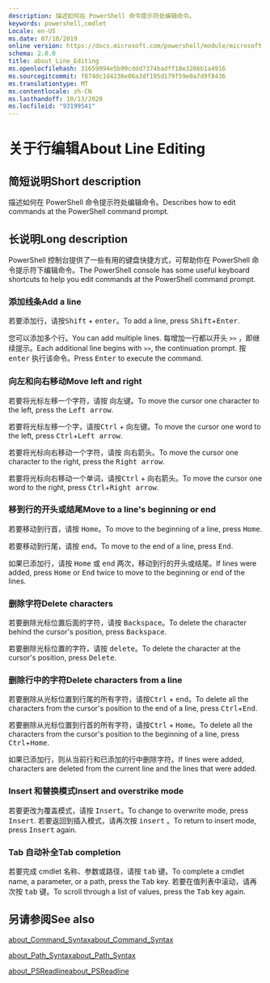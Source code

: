 ```yaml
---
description: 描述如何在 PowerShell 命令提示符处编辑命令。
keywords: powershell,cmdlet
Locale: en-US
ms.date: 07/10/2019
online version: https://docs.microsoft.com/powershell/module/microsoft.powershell.core/about/about_line_editing?view=powershell-7.1&WT.mc_id=ps-gethelp
schema: 2.0.0
title: about_Line_Editing
ms.openlocfilehash: 31659994e5b99cddd7374badff10e3286b1a4916
ms.sourcegitcommit: f874dc1d4236e06a3df195d179f59e0a7d9f8436
ms.translationtype: MT
ms.contentlocale: zh-CN
ms.lasthandoff: 10/13/2020
ms.locfileid: "93199541"
---
```

# <a name="about-line-editing"></a><span data-ttu-id="064c4-104">关于行编辑</span><span class="sxs-lookup"><span data-stu-id="064c4-104">About Line Editing</span></span>

## <a name="short-description"></a><span data-ttu-id="064c4-105">简短说明</span><span class="sxs-lookup"><span data-stu-id="064c4-105">Short description</span></span>

<span data-ttu-id="064c4-106">描述如何在 PowerShell 命令提示符处编辑命令。</span><span class="sxs-lookup"><span data-stu-id="064c4-106">Describes how to edit commands at the PowerShell command prompt.</span></span>

## <a name="long-description"></a><span data-ttu-id="064c4-107">长说明</span><span class="sxs-lookup"><span data-stu-id="064c4-107">Long description</span></span>

<span data-ttu-id="064c4-108">PowerShell 控制台提供了一些有用的键盘快捷方式，可帮助你在 PowerShell 命令提示符下编辑命令。</span><span class="sxs-lookup"><span data-stu-id="064c4-108">The PowerShell console has some useful keyboard shortcuts to help you edit commands at the PowerShell command prompt.</span></span>

### <a name="add-a-line"></a><span data-ttu-id="064c4-109">添加线条</span><span class="sxs-lookup"><span data-stu-id="064c4-109">Add a line</span></span>

<span data-ttu-id="064c4-110">若要添加行，请按<kbd>Shift</kbd> + <kbd>enter</kbd>。</span><span class="sxs-lookup"><span data-stu-id="064c4-110">To add a line, press <kbd>Shift</kbd>+<kbd>Enter</kbd>.</span></span>

<span data-ttu-id="064c4-111">您可以添加多个行。</span><span class="sxs-lookup"><span data-stu-id="064c4-111">You can add multiple lines.</span></span> <span data-ttu-id="064c4-112">每增加一行都以开头 `>>` ，即继续提示。</span><span class="sxs-lookup"><span data-stu-id="064c4-112">Each additional line begins with `>>`, the continuation prompt.</span></span> <span data-ttu-id="064c4-113">按 <kbd>enter</kbd> 执行该命令。</span><span class="sxs-lookup"><span data-stu-id="064c4-113">Press <kbd>Enter</kbd> to execute the command.</span></span>

### <a name="move-left-and-right"></a><span data-ttu-id="064c4-114">向左和向右移动</span><span class="sxs-lookup"><span data-stu-id="064c4-114">Move left and right</span></span>

<span data-ttu-id="064c4-115">若要将光标左移一个字符，请按 <kbd>向左键</kbd>。</span><span class="sxs-lookup"><span data-stu-id="064c4-115">To move the cursor one character to the left, press the <kbd>Left arrow</kbd>.</span></span>

<span data-ttu-id="064c4-116">若要将光标左移一个字，请按<kbd>Ctrl</kbd> + <kbd>向左键</kbd>。</span><span class="sxs-lookup"><span data-stu-id="064c4-116">To move the cursor one word to the left, press <kbd>Ctrl</kbd>+<kbd>Left arrow</kbd>.</span></span>

<span data-ttu-id="064c4-117">若要将光标向右移动一个字符，请按 <kbd>向右箭头</kbd>。</span><span class="sxs-lookup"><span data-stu-id="064c4-117">To move the cursor one character to the right, press the <kbd>Right arrow</kbd>.</span></span>

<span data-ttu-id="064c4-118">若要将光标向右移动一个单词，请按<kbd>Ctrl</kbd> + <kbd>向右箭头</kbd>。</span><span class="sxs-lookup"><span data-stu-id="064c4-118">To move the cursor one word to the right, press <kbd>Ctrl</kbd>+<kbd>Right arrow</kbd>.</span></span>

### <a name="move-to-a-lines-beginning-or-end"></a><span data-ttu-id="064c4-119">移到行的开头或结尾</span><span class="sxs-lookup"><span data-stu-id="064c4-119">Move to a line's beginning or end</span></span>

<span data-ttu-id="064c4-120">若要移动到行首，请按 <kbd>Home</kbd>。</span><span class="sxs-lookup"><span data-stu-id="064c4-120">To move to the beginning of a line, press <kbd>Home</kbd>.</span></span>

<span data-ttu-id="064c4-121">若要移动到行尾，请按 <kbd>end</kbd>。</span><span class="sxs-lookup"><span data-stu-id="064c4-121">To move to the end of a line, press <kbd>End</kbd>.</span></span>

<span data-ttu-id="064c4-122">如果已添加行，请按 <kbd>Home</kbd> 或 <kbd>end</kbd> 两次，移动到行的开头或结尾。</span><span class="sxs-lookup"><span data-stu-id="064c4-122">If lines were added, press <kbd>Home</kbd> or <kbd>End</kbd> twice to move to the beginning or end of the lines.</span></span>

### <a name="delete-characters"></a><span data-ttu-id="064c4-123">删除字符</span><span class="sxs-lookup"><span data-stu-id="064c4-123">Delete characters</span></span>

<span data-ttu-id="064c4-124">若要删除光标位置后面的字符，请按 <kbd>Backspace</kbd>。</span><span class="sxs-lookup"><span data-stu-id="064c4-124">To delete the character behind the cursor's position, press <kbd>Backspace</kbd>.</span></span>

<span data-ttu-id="064c4-125">若要删除光标位置的字符，请按 <kbd>delete</kbd>。</span><span class="sxs-lookup"><span data-stu-id="064c4-125">To delete the character at the cursor's position, press <kbd>Delete</kbd>.</span></span>

### <a name="delete-characters-from-a-line"></a><span data-ttu-id="064c4-126">删除行中的字符</span><span class="sxs-lookup"><span data-stu-id="064c4-126">Delete characters from a line</span></span>

<span data-ttu-id="064c4-127">若要删除从光标位置到行尾的所有字符，请按<kbd>Ctrl</kbd> + <kbd>end</kbd>。</span><span class="sxs-lookup"><span data-stu-id="064c4-127">To delete all the characters from the cursor's position to the end of a line, press <kbd>Ctrl</kbd>+<kbd>End</kbd>.</span></span>

<span data-ttu-id="064c4-128">若要删除从光标位置到行首的所有字符，请按<kbd>Ctrl</kbd> + <kbd>Home</kbd>。</span><span class="sxs-lookup"><span data-stu-id="064c4-128">To delete all the characters from the cursor's position to the beginning of a line, press <kbd>Ctrl</kbd>+<kbd>Home</kbd>.</span></span>

<span data-ttu-id="064c4-129">如果已添加行，则从当前行和已添加的行中删除字符。</span><span class="sxs-lookup"><span data-stu-id="064c4-129">If lines were added, characters are deleted from the current line and the lines that were added.</span></span>

### <a name="insert-and-overstrike-mode"></a><span data-ttu-id="064c4-130">Insert 和替换模式</span><span class="sxs-lookup"><span data-stu-id="064c4-130">Insert and overstrike mode</span></span>

<span data-ttu-id="064c4-131">若要更改为覆盖模式，请按 <kbd>Insert</kbd>。</span><span class="sxs-lookup"><span data-stu-id="064c4-131">To change to overwrite mode, press <kbd>Insert</kbd>.</span></span> <span data-ttu-id="064c4-132">若要返回到插入模式，请再次按 <kbd>insert</kbd> 。</span><span class="sxs-lookup"><span data-stu-id="064c4-132">To return to insert mode, press <kbd>Insert</kbd> again.</span></span>

### <a name="tab-completion"></a><span data-ttu-id="064c4-133">Tab 自动补全</span><span class="sxs-lookup"><span data-stu-id="064c4-133">Tab completion</span></span>

<span data-ttu-id="064c4-134">若要完成 cmdlet 名称、参数或路径，请按 <kbd>tab</kbd> 键。</span><span class="sxs-lookup"><span data-stu-id="064c4-134">To complete a cmdlet name, a parameter, or a path, press the <kbd>Tab</kbd> key.</span></span> <span data-ttu-id="064c4-135">若要在值列表中滚动，请再次按 <kbd>tab</kbd> 键。</span><span class="sxs-lookup"><span data-stu-id="064c4-135">To scroll through a list of values, press the <kbd>Tab</kbd> key again.</span></span>

## <a name="see-also"></a><span data-ttu-id="064c4-136">另请参阅</span><span class="sxs-lookup"><span data-stu-id="064c4-136">See also</span></span>

[<span data-ttu-id="064c4-137">about_Command_Syntax</span><span class="sxs-lookup"><span data-stu-id="064c4-137">about_Command_Syntax</span></span>](about_Command_Syntax.md)

[<span data-ttu-id="064c4-138">about_Path_Syntax</span><span class="sxs-lookup"><span data-stu-id="064c4-138">about_Path_Syntax</span></span>](about_Path_Syntax.md)

[<span data-ttu-id="064c4-139">about_PSReadline</span><span class="sxs-lookup"><span data-stu-id="064c4-139">about_PSReadline</span></span>](../../PSReadline/About/about_PSReadline.md)

